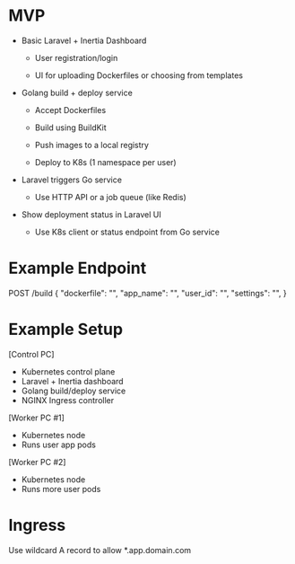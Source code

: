 # MVP

- Basic Laravel + Inertia Dashboard

    - User registration/login

    - UI for uploading Dockerfiles or choosing from templates

- Golang build + deploy service

    - Accept Dockerfiles

    - Build using BuildKit

    - Push images to a local registry

    - Deploy to K8s (1 namespace per user)

- Laravel triggers Go service

    - Use HTTP API or a job queue (like Redis)

- Show deployment status in Laravel UI

    - Use K8s client or status endpoint from Go service

# Example Endpoint

POST /build
{
"dockerfile": "",
"app_name": "",
"user_id": "",
"settings": "",
}

# Example Setup

[Control PC]

- Kubernetes control plane
- Laravel + Inertia dashboard
- Golang build/deploy service
- NGINX Ingress controller

[Worker PC #1]

- Kubernetes node
- Runs user app pods

[Worker PC #2]

- Kubernetes node
- Runs more user pods

# Ingress

Use wildcard A record to allow
\*.app.domain.com
